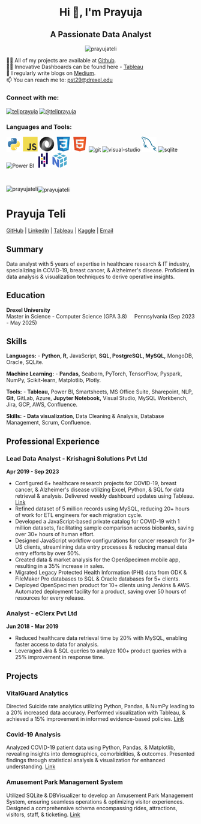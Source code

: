 <h1 align="center">Hi 👋, I'm Prayuja</h1>
<h2 align="center"> A Passionate Data Analyst</h2>
<p align="center"> <img src="https://komarev.com/ghpvc/?username=prayujateli&label=Profile%20views&color=0e75b6&style=flat" alt="prayujateli" /> </p>

👨‍💻 All of my projects are available at [Github](https://github.com/PrayujaTeli?tab=repositories).<br>
👨‍💻 Innovative Dashboards can be found here - [Tableau](https://public.tableau.com/app/profile/prayuja.teli/vizzes)<br>
📝 I regularly write blogs on [Medium](https://medium.com/@teliprayuja). <br>
📫 You can reach me to: [pst29@drexel.edu](pst29@drexel.edu)<br>

<h3 align="left">Connect with me:</h3>
<p align="left">

   <a href="https://linkedin.com/in/teliprayuja" target="_blank"><img align="center" src="https://raw.githubusercontent.com/rahuldkjain/github-profile-readme-generator/master/src/images/icons/Social/linked-in-alt.svg" alt="teliprayuja" height="30" width="40" /></a>
   <a href="https://medium.com/@teliprayuja" target="_blank"><img align="center" src="https://raw.githubusercontent.com/rahuldkjain/github-profile-readme-generator/master/src/images/icons/Social/medium.svg" alt="@teliprayuja" height="30" width="40" /></a>
</p>
<h3 align="left">Languages and Tools:</h3>
<p align="left"> 
   <img src="https://raw.githubusercontent.com/devicons/devicon/master/icons/python/python-original.svg" alt="python" width="40" height="40"/>
   <img src="https://raw.githubusercontent.com/devicons/devicon/master/icons/javascript/javascript-original.svg" alt="javascript" width="40" height="40"/>
   <img src="https://raw.githubusercontent.com/devicons/devicon/master/icons/json/json-original.svg" alt="json" width="40" height="40"/>
   <img src="https://raw.githubusercontent.com/devicons/devicon/master/icons/css3/css3-original.svg" alt="css" width="40" height="40"/>
   <img src="https://raw.githubusercontent.com/devicons/devicon/master/icons/html5/html5-original.svg" alt="html" width="40" height="40"/>
   <img src="https://www.vectorlogo.zone/logos/git-scm/git-scm-icon.svg" alt="git" width="40" height="40"/>
   <img src="https://upload.wikimedia.org/wikipedia/commons/9/9a/Visual_Studio_Code_1.35_icon.svg" alt="visual-studio" width="40" height="40"/>
   <img src="https://raw.githubusercontent.com/devicons/devicon/master/icons/mysql/mysql-original.svg" alt="mysql" width="40" height="40"/>
   <img src="https://www.vectorlogo.zone/logos/sqlite/sqlite-icon.svg" alt="sqlite" width="40" height="40"/>
<img src="https://img.icons8.com/color/452/power-bi.png" alt="Power BI" width="40" height="40"/>
<img src="https://raw.githubusercontent.com/devicons/devicon/master/icons/pandas/pandas-original.svg" alt="Pandas" width="40" height="40"/>
<img src="https://raw.githubusercontent.com/devicons/devicon/master/icons/numpy/numpy-original.svg" alt="NumPy" width="40" height="40"/>
</p>
<br>
<p><img align="left" src="https://github-readme-stats.vercel.app/api/top-langs?username=prayujateli&show_icons=true&locale=en&layout=compact" alt="prayujateli" /></p>
<p><img align="center" src="https://github-readme-streak-stats.herokuapp.com/?user=prayujateli&" alt="prayujateli" /></p>

# Prayuja Teli

[GitHub](https://github.com/PrayujaTeli) | [LinkedIn](https://www.linkedin.com/in/teliprayuja) | [Tableau](https://public.tableau.com/app/profile/prayuja.teli) | [Kaggle](https://www.kaggle.com/prayujateli) | [Email](mailto:pst29@drexel.edu)

## Summary

Data analyst with 5 years of expertise in healthcare research & IT industry, specializing in COVID-19, breast cancer, & Alzheimer's disease. Proficient in data analysis & visualization techniques to derive operative insights.

## Education

**Drexel University**  
Master in Science - Computer Science (GPA 3.8) &nbsp;&nbsp;&nbsp;  Pennsylvania  (Sep 2023 - May 2025)

## Skills

**Languages:**   - **Python, R,** JavaScript, **SQL, PostgreSQL, MySQL,** MongoDB, Oracle, SQLite.

**Machine Learning:**   - **Pandas,** Seaborn, PyTorch, TensorFlow, Pyspark, NumPy, Scikit-learn, Matplotlib, Plotly.

**Tools:**   - **Tableau,** Power BI, Smartsheets, MS Office Suite, Sharepoint, NLP, **Git,** GitLab, Azure, **Jupyter Notebook,** Visual Studio, MySQL Workbench, Jira, GCP, AWS, Confluence.

**Skills:**   - **Data visualization**, Data Cleaning & Analysis, Database Management, Scrum, Confluence.

## Professional Experience

### Lead Data Analyst - Krishagni Solutions Pvt Ltd  
**Apr 2019 - Sep 2023**

- Configured 6+ healthcare research projects for COVID-19, breast cancer, & Alzheimer's disease utilizing Excel, Python, & SQL for data retrieval & analysis. Delivered weekly dashboard updates using Tableau. [Link](https://demo.openspecimen.org/#/specimen-catalogs/1/dashboard)
- Refined dataset of 5 million records using MySQL, reducing 20+ hours of work for ETL engineers for each migration cycle.
- Developed a JavaScript-based private catalog for COVID-19 with 1 million datasets, facilitating sample comparison across biobanks, saving over 30+ hours of human effort.
- Designed JavaScript workflow configurations for cancer research for 3+ US clients, streamlining data entry processes & reducing manual data entry efforts by over 50%.
- Created data & market analysis for the OpenSpecimen mobile app, resulting in a 35% increase in sales.
- Migrated Legacy Protected Health Information (PHI) data from ODK & FileMaker Pro databases to SQL & Oracle databases for 5+ clients.
- Deployed OpenSpecimen product for 10+ clients using Jenkins & AWS. Automated deployment facility for a product, saving over 50 hours of resources for every release.

### Analyst - eClerx Pvt Ltd  
**Jun 2018 - Mar 2019**

- Reduced healthcare data retrieval time by 20% with MySQL, enabling faster access to data for analysis.
- Leveraged Jira & SQL queries to analyze 100+ product queries with a 25% improvement in response time.

## Projects

### VitalGuard Analytics
Directed Suicide rate analytics utilizing Python, Pandas, & NumPy leading to a 20% increased data accuracy. Performed visualization with Tableau, & achieved a 15% improvement in informed evidence-based policies. [Link](https://github.com/PrayujaTeli/VitalGuard-Analytics)

### Covid-19 Analysis
Analyzed COVID-19 patient data using Python, Pandas, & Matplotlib, revealing insights into demographics, comorbidities, & outcomes. Presented findings through statistical analysis & visualization for enhanced understanding. [Link](https://www.kaggle.com/code/prayujateli/covid-19-data-analysis?kernelSessionId=171902076)

### Amusement Park Management System
Utilized SQLite & DBVisualizer to develop an Amusement Park Management System, ensuring seamless operations & optimizing visitor experiences. Designed a comprehensive schema encompassing rides, attractions, visitors, staff, & ticketing. [Link](https://github.com/PrayujaTeli/Amusement-Park)
